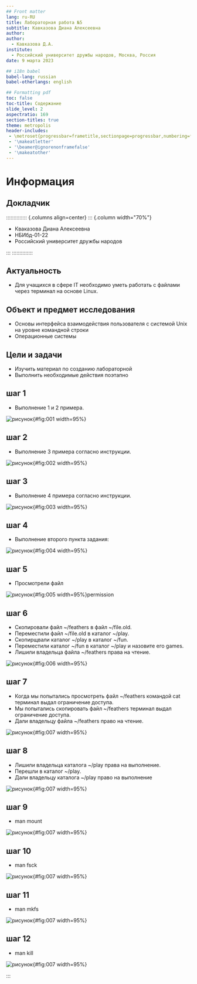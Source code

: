```yaml
---
## Front matter
lang: ru-RU
title: Лабораторная работа №5
subtitle: Кавказова Диана Алексеевна
author:
author:
  - Кавказова Д.А.
institute:
  - Российский университет дружбы народов, Москва, Россия
date: 9 марта 2023

## i18n babel
babel-lang: russian
babel-otherlangs: english

## Formatting pdf
toc: false
toc-title: Содержание
slide_level: 2
aspectratio: 169
section-titles: true
theme: metropolis
header-includes:
 - \metroset{progressbar=frametitle,sectionpage=progressbar,numbering=fraction}
 - '\makeatletter'
 - '\beamer@ignorenonframefalse'
 - '\makeatother'
---
```


# Информация

## Докладчик

:::::::::::::: {.columns align=center}
::: {.column width="70%"}

  * Кваказова Диана Алексеевна
  * НБИбд-01-22
  * Российский университет дружбы народов
  
:::
::::::::::::::



## Актуальность

- Для учащихся в сфере IT необходимо уметь работать с файлами через терминал на основе Linux.

## Объект и предмет исследования

- Основы интерфейса взаимодействия
пользователя с системой Unix на уровне командной строки
- Операционные системы

## Цели и задачи

- Изучить материал по созданию лабораторной
- Выполнить необходимые действия поэтапно


## шаг 1

- Выполнение 1 и 2 примера.

![рисунок](image/1.png){#fig:001 width=95%}

## шаг 2

- Выполнение 3 примера согласно инструкции.

![рисунок](image/2.png){#fig:002 width=95%}

## шаг 3

- Выполнение 4 примера согласно инструкции.

![рисунок](image/3.png){#fig:003 width=95%}

## шаг 4

- Выполнение второго пункта задания: 

![рисунок](image/4.png){#fig:004 width=95%}

## шаг 5

- Просмотрели файл

![рисунок](image/5.png){#fig:005 width=95%}permission

## шаг 6

- Скопировали  файл ~/feathers в файл ~/file.old.
- Переместили  файл ~/file.old в каталог ~/play.
- Скопирщвали каталог ~/play в каталог ~/fun.
- Переместили каталог ~/fun в каталог ~/play и назовите его games.
- Лишили владельца файла ~/feathers права на чтение.

![рисунок](image/6.png){#fig:006 width=95%}

## шаг 7

- Когда мы попытались просмотреть файл ~/feathers командой
cat терминал выдал ограничение доступа.
- Мы попытались скопировать файл ~/feathers терминал выдал ограничение доступа.
- Дали владельцу файла ~/feathers право на чтение.

![рисунок](image/7.png){#fig:007 width=95%}

## шаг 8

- Лишили владельца каталога ~/play права на выполнение.
- Перешли в каталог ~/play. 
- Дали владельцу каталога ~/play право на выполнение

![рисунок](image/8.png){#fig:007 width=95%}

## шаг 9

- man mount

![рисунок](image/9.png){#fig:007 width=95%}

## шаг 10

- man fsck

![рисунок](image/10.png){#fig:007 width=95%}

## шаг 11

- man mkfs

![рисунок](image/11.png){#fig:007 width=95%}

## шаг 12

- man kill

![рисунок](image/12.png){#fig:007 width=95%}

:::

